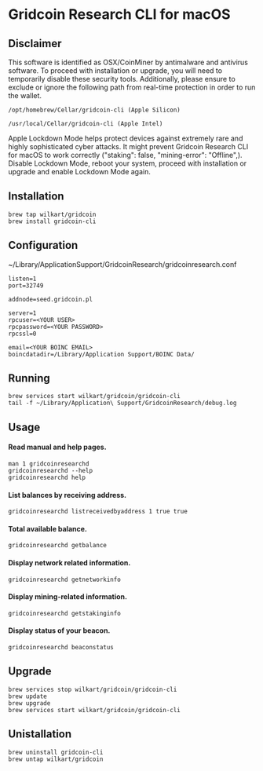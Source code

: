 # Gridcoin Research CLI for macOS


## Disclaimer
This software is identified as OSX/CoinMiner by antimalware and antivirus software. 
To proceed with installation or upgrade, you will need to temporarily disable these security tools. 
Additionally, please ensure to exclude or ignore the following path from real-time protection in order to run the wallet.

    /opt/homebrew/Cellar/gridcoin-cli (Apple Silicon)

    /usr/local/Cellar/gridcoin-cli (Apple Intel)

Apple Lockdown Mode helps protect devices against extremely rare and highly sophisticated cyber attacks. It might prevent Gridcoin Research CLI for macOS to work correctly ("staking": false, "mining-error": "Offline",). Disable Lockdown Mode, reboot your system, proceed with installation or upgrade and enable Lockdown Mode again.


## Installation

    brew tap wilkart/gridcoin
    brew install gridcoin-cli


## Configuration
~/Library/ApplicationSupport/GridcoinResearch/gridcoinresearch.conf

    listen=1
    port=32749

    addnode=seed.gridcoin.pl

    server=1
    rpcuser=<YOUR USER>
    rpcpassword=<YOUR PASSWORD>
    rpcssl=0

    email=<YOUR BOINC EMAIL>
    boincdatadir=/Library/Application Support/BOINC Data/


## Running
    brew services start wilkart/gridcoin/gridcoin-cli
    tail -f ~/Library/Application\ Support/GridcoinResearch/debug.log


## Usage
#### Read manual and help pages.
    man 1 gridcoinresearchd
    gridcoinresearchd --help
    gridcoinresearchd help

#### List balances by receiving address.
    gridcoinresearchd listreceivedbyaddress 1 true true

#### Total available balance.
    gridcoinresearchd getbalance

#### Display network related information.
    gridcoinresearchd getnetworkinfo

#### Display mining-related information.
    gridcoinresearchd getstakinginfo

#### Display status of your beacon.
    gridcoinresearchd beaconstatus


## Upgrade
    brew services stop wilkart/gridcoin/gridcoin-cli
    brew update 
    brew upgrade
    brew services start wilkart/gridcoin/gridcoin-cli


## Unistallation

    brew uninstall gridcoin-cli
    brew untap wilkart/gridcoin
